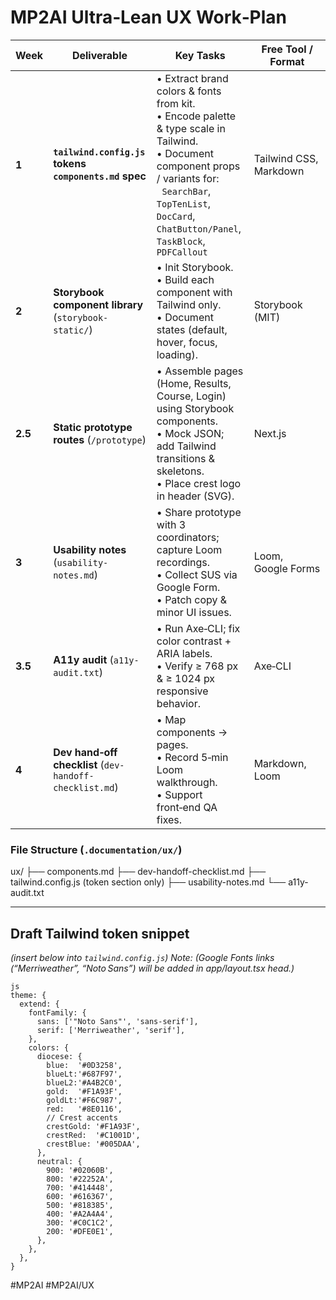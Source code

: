 # MP2AI Ultra‑Lean UX Work‑Plan


| Week | Deliverable | Key Tasks | Free Tool / Format |
|------|-------------|-----------|--------------------|
| **1** | **`tailwind.config.js` tokens**<br>**`components.md` spec** | • Extract brand colors & fonts from kit.<br>• Encode palette & type scale in Tailwind.<br>• Document component props / variants for:<br>  `SearchBar`, `TopTenList`, `DocCard`, `ChatButton/Panel`, `TaskBlock`, `PDFCallout` | Tailwind CSS, Markdown |
| **2** | **Storybook component library** (`storybook-static/`) | • Init Storybook.<br>• Build each component with Tailwind only.<br>• Document states (default, hover, focus, loading). | Storybook (MIT) |
| **2.5** | **Static prototype routes** (`/prototype`) | • Assemble pages (Home, Results, Course, Login) using Storybook components.<br>• Mock JSON; add Tailwind transitions & skeletons.<br>• Place crest logo in header (SVG). | Next.js |
| **3** | **Usability notes** (`usability-notes.md`) | • Share prototype with 3 coordinators; capture Loom recordings.<br>• Collect SUS via Google Form.<br>• Patch copy & minor UI issues. | Loom, Google Forms |
| **3.5** | **A11y audit** (`a11y-audit.txt`) | • Run Axe‑CLI; fix color contrast + ARIA labels.<br>• Verify ≥ 768 px & ≥ 1024 px responsive behavior. | Axe‑CLI |
| **4** | **Dev hand‑off checklist** (`dev-handoff-checklist.md`) | • Map components → pages.<br>• Record 5‑min Loom walkthrough.<br>• Support front‑end QA fixes. | Markdown, Loom |

### File Structure (`.documentation/ux/`)
ux/
├── components.md
├── dev-handoff-checklist.md
├── tailwind.config.js   (token section only)
├── usability-notes.md
└── a11y-audit.txt

---

## Draft Tailwind token snippet  
*(insert below into `tailwind.config.js`)*
*Note: (Google Fonts links (“Merriweather”, “Noto Sans”) will be added in* *app/layout.tsx* *head.)*

```
js
theme: {
  extend: {
    fontFamily: {
      sans: ['"Noto Sans"', 'sans-serif'],
      serif: ['Merriweather', 'serif'],
    },
    colors: {
      diocese: {
        blue:  '#0D3258',
        blueLt:'#687F97',
        blueL2:'#A4B2C0',
        gold:  '#F1A93F',
        goldLt:'#F6C987',
        red:   '#8E0116',
        // Crest accents
        crestGold: '#F1A93F',
        crestRed:  '#C1001D',
        crestBlue: '#005DAA',
      },
      neutral: {
        900: '#02060B',
        800: '#22252A',
        700: '#414448',
        600: '#616367',
        500: '#818385',
        400: '#A2A4A4',
        300: '#C0C1C2',
        200: '#DFE0E1',
      },
    },
  },
}
```

#MP2AI #MP2AI/UX